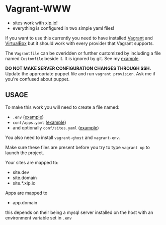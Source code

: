 # Vagrant-WWW

- sites work with [xip.io](http://xip.io)!
- everything is configured in two simple yaml files!

If you want to use this currently you need to have installed [Vagrant](https://www.vagrantup.com) and [VirtualBox](http://www.virtualbox.org) but it should work with every provider that Vagrant supports.

The `Vagrantfile` can be overidden or further customized by including a file named `Customfile` beside it. It is ignored by git. See my [example](https://gist.github.com/videoMonkey/711aea775ebc86dee0f3).

**DO NOT MAKE SERVER CONFIGURATION CHANGES THROUGH SSH.** Update the appropriate puppet file and run `vagrant provision`. Ask me if you're confused about puppet.

## USAGE
To make this work you will need to create a file named:
- `.env` ([example](https://gist.github.com/videoMonkey/991194f14c360052a84691a6e942b482))
- `conf/apps.yaml` ([example](https://gist.github.com/videoMonkey/1b2a2bc4548c51f2f18b76b8d38e8c0b))
- and optionally `conf/sites.yaml` ([example](https://gist.github.com/videoMonkey/3c08735d8718f37eab25408cf2ccb336))

You also need to install `vagrant-ghost` and `vagrant-env`.

Make sure these files are present before you try to type `vagrant up` to launch the project.

Your sites are mapped to:
- site.dev
- site.domain
- site.*.xip.io

Apps are mapped to
- app.domain

this depends on their being a mysql server installed on the host with an environment variable set in `.env`
